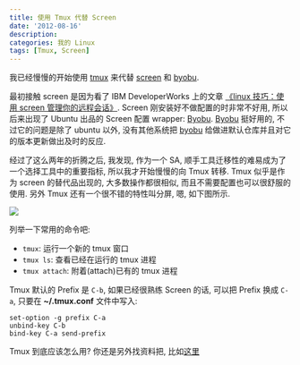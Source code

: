 ```yaml
---
title: 使用 Tmux 代替 Screen
date: '2012-08-16'
description:
categories: 我的 Linux
tags: [Tmux, Screen]
---
```

[1]: http://www.ibm.com/developerworks/cn/linux/l-cn-screen/ "linux 技巧：使用 screen 管理你的远程会话"
[Byobu]: https://launchpad.net/byobu/ "byobu"
[Screen]: http://www.gnu.org/software/screen/ "GNU Screen"
[tmux]: http://tmux.sourceforge.net/ "tmux is a terminal multiplexe"
[2]: {{urls.media}}/tmux_split_screen.png
[3]: https://wiki.freebsdchina.org/software/t/tmux?utm_source=twitterfeed&utm_medium=twitter "使用tmux"

我已经慢慢的开始使用 [tmux][] 来代替 [screen][] 和 [byobu][].

最初接触 screen 是因为看了 IBM DeveloperWorks 上的文章 [《linux 技巧：使用 screen 管理你的远程会话》][1]. Screen 刚安装好不做配置的时非常不好用, 所以后来出现了 Ubuntu 出品的 Screen 配置 wrapper: [Byobu][]. [Byobu][] 挺好用的, 不过它的问题是除了 ubuntu 以外, 没有其他系统把 [byobu][] 给做进默认仓库并且对它的版本更新做出及时的反应.

经过了这么两年的折腾之后, 我发现, 作为一个 SA, 顺手工具迁移性的难易成为了一个选择工具中的重要指标, 所以我才开始慢慢的向 Tmux 转移. Tmux 似乎是作为 screen 的替代品出现的, 大多数操作都很相似, 而且不需要配置也可以很舒服的使用. 另外 Tmux 还有一个很不错的特性叫分屏, 嗯, 如下图所示.

![][2]

列举一下常用的命令吧:

* `tmux`: 运行一个新的 tmux 窗口
* `tmux ls`: 查看已经在运行的 tmux 进程
* `tmux attach`: 附着(attach)已有的 tmux 进程

Tmux 默认的 Prefix 是 `C-b`, 如果已经很熟练 Screen 的话, 可以把 Prefix 换成 `C-a`, 只要在 __~/.tmux.conf__ 文件中写入:

	set-option -g prefix C-a
	unbind-key C-b
	bind-key C-a send-prefix

Tmux 到底应该怎么用? 你还是另外找资料把, 比如[这里][3]

